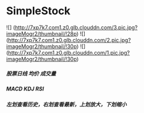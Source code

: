# SimpleStock
![] (http://7xp7k7.com1.z0.glb.clouddn.com/3.pic.jpg?imageMogr2/thumbnail/!28p)
![] (http://7xp7k7.com1.z0.glb.clouddn.com/2.pic.jpg?imageMogr2/thumbnail/!30p)
![] (http://7xp7k7.com1.z0.glb.clouddn.com/1.pic.jpg?imageMogr2/thumbnail/!30p)

##### 股票日线 均价 成交量
##### MACD KDJ RSI
##### 左划查看历史，右划查看最新，上划放大，下划缩小